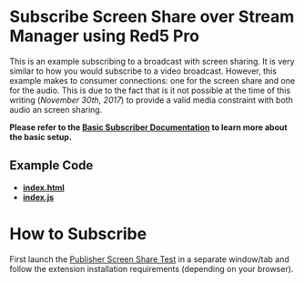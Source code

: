 # Subscribe Screen Share over Stream Manager using Red5 Pro

This is an example subscribing to a broadcast with screen sharing. It is very similar to how you would subscribe to a video broadcast. However, this example makes to consumer connections: one for the screen share and one for the audio. This is due to the fact that is it not possible at the time of this writing (_November 30th, 2017_) to provide a valid media constraint with both audio an screen sharing.

**Please refer to the [Basic Subscriber Documentation](../subscribeStreamManagerProxy/README.md) to learn more about the basic setup.**

## Example Code

- **[index.html](index.html)**
- **[index.js](index.js)**

# How to Subscribe

First launch the [Publisher Screen Share Test](../publishStreamManagerProxyScreenShare) in a separate window/tab and follow the extension installation requirements (depending on your browser).
